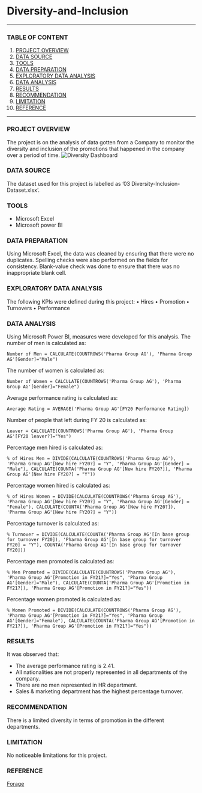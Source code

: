 # Diversity-and-Inclusion

---
### TABLE OF CONTENT
1. [PROJECT OVERVIEW](#project-overview)
2. [DATA SOURCE](#data-source)
3. [TOOLS](#tools)
4. [DATA PREPARATION](#data-preparation)
5. [EXPLORATORY DATA ANALYSIS](#exploratory-data-analysis)
6. [DATA ANALYSIS](#data-analysis)
7. [RESULTS](#results)
8. [RECOMMENDATION](#recommendation)
9. [LIMITATION](#limitation)
10. [REFERENCE](#reference)
---
### PROJECT OVERVIEW

The project is on the analysis of data gotten from a Company to monitor the diversity and inclusion of the promotions that happened in the company over a period of time.
![Diversity Dashboard](https://github.com/tochukwu619/Diversity-and-Inclusion/assets/125865918/1a69a46c-350c-4572-8d70-d1d714a299d7)

### DATA SOURCE

The dataset used for this project is labelled as ’03 Diversity-Inclusion-Dataset.xlsx’.

### TOOLS

-	Microsoft Excel
-	Microsoft power BI

### DATA PREPARATION

Using Microsoft Excel, the data was cleaned by ensuring that there were no duplicates. Spelling checks were also performed on the fields for consistency. Blank-value check was done to ensure that there was no inappropriate blank cell.

### EXPLORATORY DATA ANALYSIS

The following KPIs were defined during this project:
•	Hires
•	Promotion
•	Turnovers
•	Performance 

### DATA ANALYSIS

Using Microsoft Power BI, measures were developed for this analysis.  The number of men is calculated as:
```
Number of Men = CALCULATE(COUNTROWS('Pharma Group AG'), 'Pharma Group AG'[Gender]="Male")
```

The number of women is calculated as:
```
Number of Women = CALCULATE(COUNTROWS('Pharma Group AG'), 'Pharma Group AG'[Gender]="Female") 
```

Average performance rating is calculated as:
```
Average Rating = AVERAGE('Pharma Group AG'[FY20 Performance Rating])
```

Number of people that left during FY 20 is calculated as:
```
Leaver = CALCULATE(COUNTROWS('Pharma Group AG'), 'Pharma Group AG'[FY20 leaver?]="Yes") 
```

Percentage men hired is calculated as:
```
% of Hires Men = DIVIDE(CALCULATE(COUNTROWS('Pharma Group AG'), 'Pharma Group AG'[New hire FY20?] = "Y", 'Pharma Group AG'[Gender] = "Male"), CALCULATE(COUNTA('Pharma Group AG'[New hire FY20?]), 'Pharma Group AG'[New hire FY20?] = "Y")) 
```

Percentage women hired is calculated as:
```
% of Hires Women = DIVIDE(CALCULATE(COUNTROWS('Pharma Group AG'), 'Pharma Group AG'[New hire FY20?] = "Y", 'Pharma Group AG'[Gender] = "Female"), CALCULATE(COUNTA('Pharma Group AG'[New hire FY20?]), 'Pharma Group AG'[New hire FY20?] = "Y")) 
```

Percentage turnover is calculated as:
```
% Turnover = DIVIDE(CALCULATE(COUNTA('Pharma Group AG'[In base group for turnover FY20]), 'Pharma Group AG'[In base group for turnover FY20] = "Y"), COUNTA('Pharma Group AG'[In base group for turnover FY20])) 
```

Percentage men promoted is calculated as:
```
% Men Promoted = DIVIDE(CALCULATE(COUNTROWS('Pharma Group AG'), 'Pharma Group AG'[Promotion in FY21?]="Yes", 'Pharma Group AG'[Gender]="Male"), CALCULATE(COUNTA('Pharma Group AG'[Promotion in FY21?]), 'Pharma Group AG'[Promotion in FY21?]="Yes")) 
```

Percentage women promoted is calculated as:
```
% Women Promoted = DIVIDE(CALCULATE(COUNTROWS('Pharma Group AG'), 'Pharma Group AG'[Promotion in FY21?]="Yes", 'Pharma Group AG'[Gender]="Female"), CALCULATE(COUNTA('Pharma Group AG'[Promotion in FY21?]), 'Pharma Group AG'[Promotion in FY21?]="Yes")) 
```


### RESULTS

It was observed that:
-	The average performance rating is 2.41.
-	All nationalities are not properly represented in all departments of the company.
-	There are no men represented in HR department.
-	Sales & marketing department has the highest percentage turnover.

### RECOMMENDATION

There is a limited diversity in terms of promotion in the different departments. 

### LIMITATION

No noticeable limitations for this project.

### REFERENCE

[Forage](www.theforage.com)


